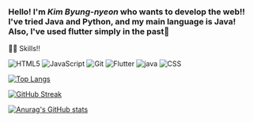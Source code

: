 ### Hello! I'm ***Kim Byung-nyeon*** who wants to develop the web!! I've tried Java and Python, and my main language is Java! Also, I've used flutter simply in the past👋

🏃‍♂️ Skills!!<br>

<img alt="HTML5" src ="https://img.shields.io/badge/HTML5-E34F26.svg?&style=for-the-badge&logo=HTML5&logoColor=white"/>  <img alt="JavaScript" src ="https://img.shields.io/badge/JavaScript-F7DF1E.svg?&style=for-the-badge&logo=JavaScript&logoColor=white"/> <img alt="Git" src ="https://img.shields.io/badge/Git-F95032.svg?&style=for-the-badge&logo=Git&logoColor=white"/> <img alt="Flutter" src ="https://img.shields.io/badge/Flutter-02569B.svg?&style=for-the-badge&logo=Flutter&logoColor=white"/> <img alt= "java" src="https://img.shields.io/badge/Java-ED8B00?style=for-the-badge&logo=openjdk&logoColor=white"/> <img alt="CSS" src ="https://img.shields.io/badge/CSS-239120?&style=for-the-badge&logo=css3&logoColor=white"/>


[![Top Langs](https://github-readme-stats.vercel.app/api/top-langs/?username=KimByeongNyeon)](https://github.com/anuraghazra/github-readme-stats)

[![GitHub Streak](https://streak-stats.demolab.com?user=KimByeongNyeon)](https://git.io/streak-stats)

[![Anurag's GitHub stats](https://github-readme-stats.vercel.app/api?username=KimByeongNyeon)](https://github.com/anuraghazra/github-readme-stats)

<!--
**KimByeongNyeon/KimByeongNyeon** is a ✨ _special_ ✨ repository because its `README.md` (this file) appears on your GitHub profile.

Here are some ideas to get you started:

- 🔭 I’m currently working on ...
- 🌱 I’m currently learning ...
- 👯 I’m looking to collaborate on ...
- 🤔 I’m looking for help with ...
- 💬 Ask me about ...
- 📫 How to reach me: ...
- 😄 Pronouns: ...
- ⚡ Fun fact: ...
-->
